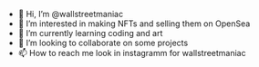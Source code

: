 - 👋 Hi, I’m @wallstreetmaniac
- 👀 I’m interested in making NFTs and selling them on OpenSea
- 🌱 I’m currently learning coding and art
- 💞️ I’m looking to collaborate on some projects
- 📫 How to reach me look in instagramm for wallstreetmaniac

<!---
wallstreetmaniac/wallstreetmaniac is a ✨ special ✨ repository because its `README.md` (this file) appears on your GitHub profile.
You can click the Preview link to take a look at your changes.
--->

